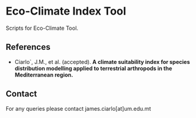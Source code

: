# Eco-Climate Index Tool
 
Scripts for Eco-Climate Tool. 

## References

- Ciarlo`, J.M., et al. (accepted). **A climate suitability index for species distribution modelling applied to terrestrial arthropods in the Mediterranean region.**

## Contact 

For any queries please contact james.ciarlo[at]um.edu.mt
